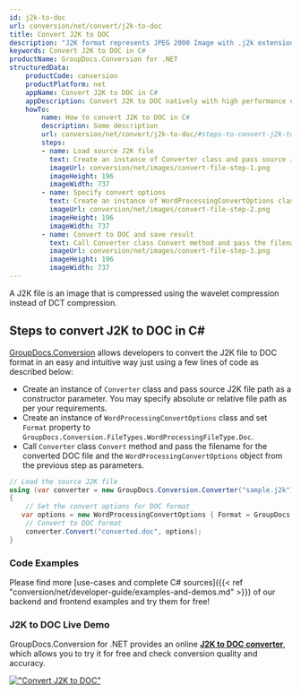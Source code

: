 ```yaml
---
id: j2k-to-doc
url: conversion/net/convert/j2k-to-doc
title: Convert J2K to DOC
description: "J2K format represents JPEG 2000 Image with .j2k extension. Learn how to convert J2K to DOC file programmatically in C# language using GroupDocs.Conversion for .NET library."
keywords: Convert J2K to DOC in C#
productName: GroupDocs.Conversion for .NET
structuredData:
    productCode: conversion
    productPlatform: net
    appName: Convert J2K to DOC in C#
    appDescription: Convert J2K to DOC natively with high performance using C# language and server side GroupDocs.Conversion for .NET APIs, without the use of any software like Microsoft or Open Office.
    howTo:
        name: How to convert J2K to DOC in C# 
        description: Some description
        url: conversion/net/convert/j2k-to-doc/#steps-to-convert-j2k-to-doc-in-c
        steps:
        - name: Load source J2K file 
          text: Create an instance of Converter class and pass source J2K file path as a constructor parameter. You may specify absolute or relative file path as per your requirements. 
          imageUrl: conversion/net/images/convert-file-step-1.png
          imageHeight: 196
          imageWidth: 737
        - name: Specify convert options 
          text: Create an instance of WordProcessingConvertOptions class.
          imageUrl: conversion/net/images/convert-file-step-2.png
          imageHeight: 196
          imageWidth: 737
        - name: Convert to DOC and save result 
          text: Call Converter class Convert method and pass the filename for the converted HTML file and the WordProcessingConvertOptions object from the previous step as parameters.
          imageUrl: conversion/net/images/convert-file-step-3.png
          imageHeight: 196
          imageWidth: 737
---
```


A J2K file is an image that is compressed using the wavelet compression instead of DCT compression.

## Steps to convert J2K to DOC in C#

[GroupDocs.Conversion](https://products.groupdocs.com/conversion/net) allows developers to convert the J2K file to DOC format in an easy and intuitive way just using a few lines of code as described below:

* Create an instance of `Converter` class and pass source J2K file path as a constructor parameter. You may specify absolute or relative file path as per your requirements. 
* Create an instance of `WordProcessingConvertOptions` class and set `Format` property to `GroupDocs.Conversion.FileTypes.WordProcessingFileType.Doc`.
* Call `Converter` class `Convert` method and pass the filename for the converted DOC file and the `WordProcessingConvertOptions` object from the previous step as parameters.

```csharp
// Load the source J2K file
using (var converter = new GroupDocs.Conversion.Converter("sample.j2k"))
{
    // Set the convert options for DOC format
   var options = new WordProcessingConvertOptions { Format = GroupDocs.Conversion.FileTypes.WordProcessingFileType.Doc };
    // Convert to DOC format
    converter.Convert("converted.doc", options);
}
```

### Code Examples

Please find more [use-cases and complete C# sources]({{< ref "conversion/net/developer-guide/examples-and-demos.md" >}}) of our backend and frontend examples and try them for free!

### J2K to DOC Live Demo

GroupDocs.Conversion for .NET provides an online [**J2K to DOC converter**](https://products.groupdocs.app/conversion/j2k-to-doc), which allows you to try it for free and check conversion quality and accuracy.

[!["Convert J2K to DOC"](conversion/net/images/convert-to-doc/convert-j2k-to-doc.png)](https://products.groupdocs.app/conversion/j2k-to-doc)